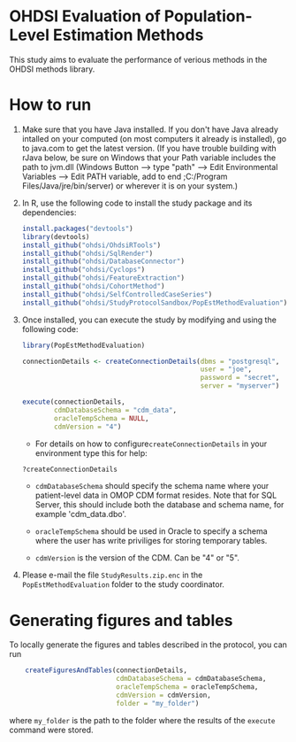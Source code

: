OHDSI Evaluation of Population-Level Estimation Methods
=======================================================

This study aims to evaluate the performance of verious methods in the OHDSI methods library.

How to run
==========
1. Make sure that you have Java installed. If you don't have Java already intalled on your computed (on most computers it already is installed), go to java.com to get the latest version. (If you have trouble building with rJava below, be sure on Windows that your Path variable includes the path to jvm.dll (Windows Button --> type "path" --> Edit Environmental Variables --> Edit PATH variable, add to end ;C:/Program Files/Java/jre/bin/server) or wherever it is on your system.)

2. In R, use the following code to install the study package and its dependencies:

	```r
	install.packages("devtools")
	library(devtools)
	install_github("ohdsi/OhdsiRTools") 
	install_github("ohdsi/SqlRender")
	install_github("ohdsi/DatabaseConnector")
	install_github("ohdsi/Cyclops")
	install_github("ohdsi/FeatureExtraction") 
	install_github("ohdsi/CohortMethod")
	install_github("ohdsi/SelfControlledCaseSeries")
	install_github("ohdsi/StudyProtocolSandbox/PopEstMethodEvaluation")
	```

3. Once installed, you can execute the study by modifying and using the following code:

	```r
	library(PopEstMethodEvaluation)

	connectionDetails <- createConnectionDetails(dbms = "postgresql",
												 user = "joe",
												 password = "secret",
												 server = "myserver")

	execute(connectionDetails,
			cdmDatabaseSchema = "cdm_data",
			oracleTempSchema = NULL,
			cdmVersion = "4")
	```

	* For details on how to configure```createConnectionDetails``` in your environment type this for help:
	```r
	?createConnectionDetails
	```

	* ```cdmDatabaseSchema``` should specify the schema name where your patient-level data in OMOP CDM format resides. Note that for SQL Server, this should include both the database and schema name, for example 'cdm_data.dbo'.

	* ```oracleTempSchema``` should be used in Oracle to specify a schema where the user has write priviliges for storing temporary tables.

	* ```cdmVersion``` is the version of the CDM. Can be "4" or "5".

4. Please e-mail the file ```StudyResults.zip.enc``` in the ```PopEstMethodEvaluation``` folder to the study coordinator.

Generating figures and tables
=============================

To locally generate the figures and tables described in the protocol, you can run

```r
    createFiguresAndTables(connectionDetails,
                           cdmDatabaseSchema = cdmDatabaseSchema,
                           oracleTempSchema = oracleTempSchema,
                           cdmVersion = cdmVersion,
                           folder = "my_folder")
```

where ```my_folder``` is the path to the folder where the results of the ```execute``` command were stored.
